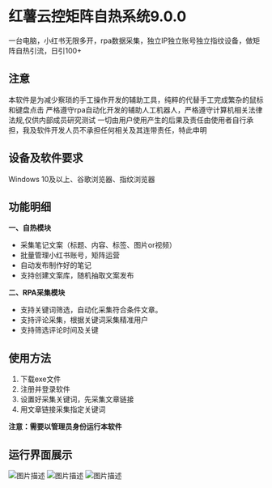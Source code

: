 # 红薯云控矩阵自热系统9.0.0
一台电脑，小红书无限多开，rpa数据采集，独立IP独立账号独立指纹设备，做矩阵自热引流，日引100+
## 注意
本软件是为减少察琐的手工操作开发的辅助工具，纯粹的代替手工完成繁杂的鼠标和键盘点击
严格遵守rpa自动化开发的辅助人工机器人，严格遵守计算机相关法律法规,仅供内部成员研究测试
一切由用户使用产生的后果及责任由使用者自行承担，我及软件开发人员不承担任何相关及其连带责任，特此申明
## 设备及软件要求
Windows 10及以上、谷歌浏览器、指纹浏览器
## 功能明细
**一、自热模块**

- 采集笔记文案（标题、内容、标签、图片or视频）
- 批量管理小红书账号，矩阵运营
- 自动发布制作好的笔记
- 支持创建文案库，随机抽取文案发布

**二、RPA采集模块**


- 支持关键词筛选，自动化采集符合条件文章。
- 支持评论采集，根据关键词采集精准用户
- 支持筛选评论时间及关键
  
## 使用方法
 1. 下载exe文件
 2. 注册并登录软件
 3. 设置好采集关键词，先采集文章链接
 4. 用文章链接采集指定关键词
 
**注意：需要以管理员身份运行本软件**

## 运行界面展示  
![图片描述](https://www.helloimg.com/i/2024/09/18/66ea812ecc401.png)
![图片描述](https://www.helloimg.com/i/2024/09/18/66ea812f04fff.png)
![图片描述](https://www.helloimg.com/i/2024/09/18/66ea82cecaf16.jpg)
